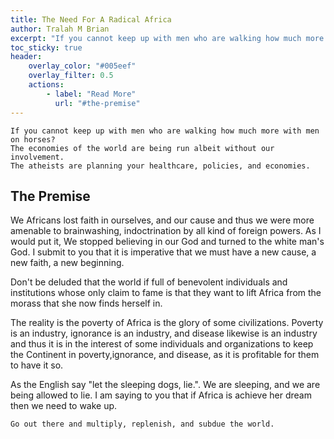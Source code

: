 ```yaml
---
title: The Need For A Radical Africa
author: Tralah M Brian
excerpt: "If you cannot keep up with men who are walking how much more with men on horses?"
toc_sticky: true
header:
    overlay_color: "#005eef"
    overlay_filter: 0.5
    actions:
        - label: "Read More"
          url: "#the-premise"
---
```


>
    If you cannot keep up with men who are walking how much more with men on horses?
    The economies of the world are being run albeit without our involvement.
    The atheists are planning your healthcare, policies, and economies.


## The Premise
We Africans lost faith in ourselves, and our cause and thus we were more amenable to brainwashing, indoctrination by all kind of foreign powers.
As I would put it, We stopped believing in our God and turned to the white man's God.
I submit to you that it is imperative that we must have a new cause, a new faith, a new beginning.

Don't be deluded that the world if full of benevolent individuals and institutions whose only claim to fame is that they want to lift Africa from the morass that she now finds herself in.

The reality is the poverty of Africa is the glory of some civilizations.
Poverty is an industry, ignorance is an industry, and disease likewise is an industry and thus it is in the interest of some individuals and organizations to keep the Continent in poverty,ignorance, and disease, as it is profitable for them to have it so.

As the English say "let the sleeping dogs, lie.".
We are sleeping, and we are being allowed to lie.
I am saying to you that if Africa is achieve her dream then we need to wake up.

>
    Go out there and multiply, replenish, and subdue the world.

